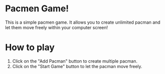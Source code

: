 # Pacmen Game!
This is a simple pacmen game. It allows you to create unlimited pacman and let them move freely within your computer screen!

# How to play
1. Click on the "Add Pacman" button to create multiple pacman.
2. Click on the "Start Game" button to let the pacman move freely.
